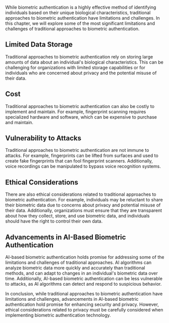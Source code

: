 
While biometric authentication is a highly effective method of identifying individuals based on their unique biological characteristics, traditional approaches to biometric authentication have limitations and challenges. In this chapter, we will explore some of the most significant limitations and challenges of traditional approaches to biometric authentication.

Limited Data Storage
--------------------

Traditional approaches to biometric authentication rely on storing large amounts of data about an individual's biological characteristics. This can be challenging for organizations with limited storage capabilities or for individuals who are concerned about privacy and the potential misuse of their data.

Cost
----

Traditional approaches to biometric authentication can also be costly to implement and maintain. For example, fingerprint scanning requires specialized hardware and software, which can be expensive to purchase and maintain.

Vulnerability to Attacks
------------------------

Traditional approaches to biometric authentication are not immune to attacks. For example, fingerprints can be lifted from surfaces and used to create fake fingerprints that can fool fingerprint scanners. Additionally, voice recordings can be manipulated to bypass voice recognition systems.

Ethical Considerations
----------------------

There are also ethical considerations related to traditional approaches to biometric authentication. For example, individuals may be reluctant to share their biometric data due to concerns about privacy and potential misuse of their data. Additionally, organizations must ensure that they are transparent about how they collect, store, and use biometric data, and individuals should have the right to control their own data.

Advancements in AI-Based Biometric Authentication
-------------------------------------------------

AI-based biometric authentication holds promise for addressing some of the limitations and challenges of traditional approaches. AI algorithms can analyze biometric data more quickly and accurately than traditional methods, and can adapt to changes in an individual's biometric data over time. Additionally, AI-based biometric authentication can be less vulnerable to attacks, as AI algorithms can detect and respond to suspicious behavior.

In conclusion, while traditional approaches to biometric authentication have limitations and challenges, advancements in AI-based biometric authentication hold promise for enhancing security and privacy. However, ethical considerations related to privacy must be carefully considered when implementing biometric authentication technology.
